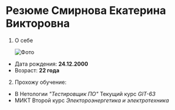# Резюме Смирнова Екатерина Викторовна

1. О себе 
   
   ![Фото](https://sun9-48.userapi.com/impf/c856124/v856124801/842d8/LvPQAqexGvU.jpg?size=720x1080&quality=96&sign=8e42c50e3625171d103495a1d4f76c5c&type=album)

 - Дата рождения: **24.12.2000**
 - Возраст: **22 года**

2. Прохожу обучение:
 -  В Нетологии _"Тестировщик ПО"_
Текущий курс _GIT-63_
 -  МИКТ
Второй курс _Электороэнергетика и электротехника_
